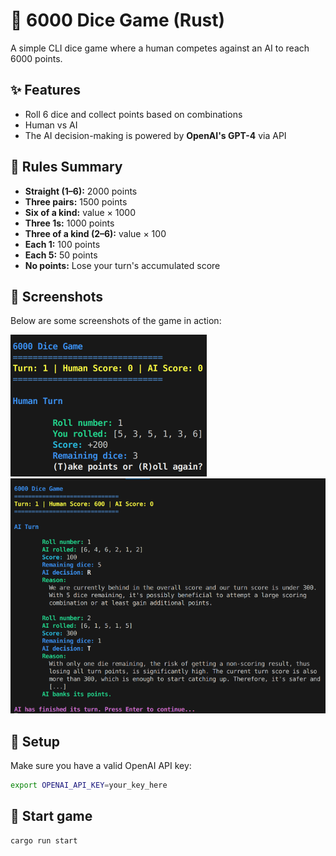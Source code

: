 # 🎲 6000 Dice Game (Rust)

A simple CLI dice game where a human competes against an AI to reach 6000 points.

## ✨ Features

- Roll 6 dice and collect points based on combinations
- Human vs AI
- The AI decision-making is powered by **OpenAI's GPT-4** via API

## 🧠 Rules Summary

- **Straight (1–6):** 2000 points
- **Three pairs:** 1500 points
- **Six of a kind:** value × 1000
- **Three 1s:** 1000 points
- **Three of a kind (2–6):** value × 100
- **Each 1:** 100 points
- **Each 5:** 50 points
- **No points:** Lose your turn's accumulated score

## 📸 Screenshots

Below are some screenshots of the game in action:

![Human Turn](screenshots/cli_gameplay_human_v0.png)
![AI Turn](screenshots/cli_gameplay_ai_v0.png)

## 🔧 Setup

Make sure you have a valid OpenAI API key:

```bash
export OPENAI_API_KEY=your_key_here
```

## 🚀 Start game

```bash
cargo run start
```
